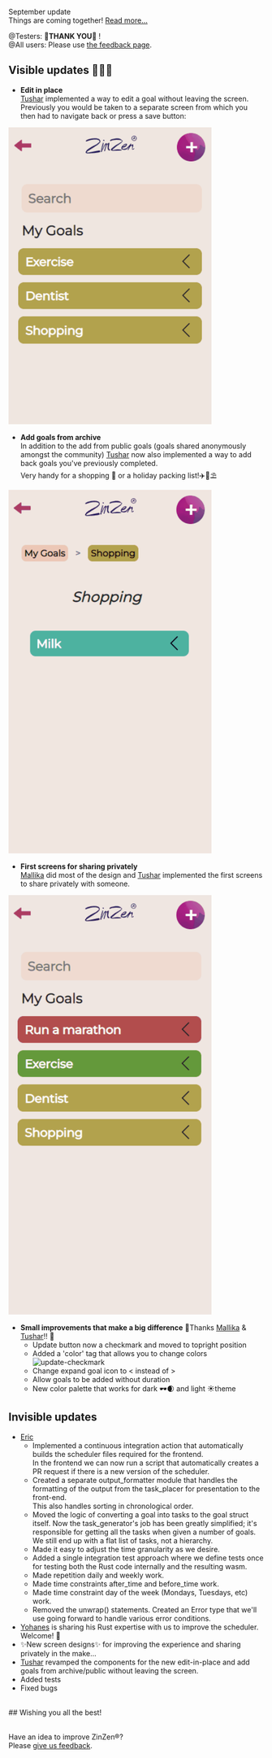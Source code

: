 September update  
Things are coming together!
[Read more...](https://blog.zinzen.me/2022/10/07/App-update.html)   

@Testers: 🙏**THANK YOU**🙏 !  
@All users: Please use [the feedback page](https://zinzen.me/Home/ZinZen/Feedback).

## Visible updates 🎁🎁🎁
- **Edit in place**  
[Tushar](https://github.com/Tushar-4781) implemented a way to edit a goal without leaving the screen.  
Previously you would be taken to a separate screen from which you then had to navigate back or press a save button:  
<img src="/img/edit_in_place.gif" alt="edit-in-place" width="400"/>  

- **Add goals from archive**  
In addition to the add from public goals (goals shared anonymously amongst the community) [Tushar](https://github.com/Tushar-4781) now also implemented a way to add back goals you've previously completed.  
Very handy for a shopping 🛒 or a holiday packing list!✈️🌴⛱️   
<img src="/img/add_goals_from_archive.gif" alt="add-goals-from-archive" width="400"/>  

- **First screens for sharing privately**  
[Mallika](https://github.com/mallikarai05) did most of the design and [Tushar](https://github.com/Tushar-4781) implemented the first screens to share privately with someone.  
<img src="/img/share_private.gif" alt="share-private" width="400"/>  

- **Small improvements that make a big difference**
🙏Thanks [Mallika](https://github.com/mallikarai05) & [Tushar](https://github.com/Tushar-4781)!! 🙏
  - Update button now a checkmark and moved to topright position
  - Added a 'color' tag that allows you to change colors  
    <img src="/img/update_checkmark.gif" alt="update-checkmark" width="400"/>  
  - Change expand goal icon to < instead of >
  - Allow goals to be added without duration
  - New color palette that works for dark 🕶️🌒 and light ☀️theme

## Invisible updates
- [Eric](https://github.com/egithinji) 
  - Implemented a continuous integration action that automatically builds the scheduler files required for the frontend.  
  In the frontend we can now run a script that automatically creates a PR request if there is a new version of the scheduler.
  - Created a separate output_formatter module that handles the formatting of the output from the task_placer for presentation to the front-end.  
  This also handles sorting in chronological order.
  - Moved the logic of converting a goal into tasks to the goal struct itself. Now the task_generator's job has been greatly simplified; it's responsible for getting all the tasks when given a number of goals. We still end up with a flat list of tasks, not a hierarchy.
  - Made it easy to adjust the time granularity as we desire.
  - Added a single integration test approach where we define tests once for testing both the Rust code internally and the resulting wasm.
  - Made repetition daily and weekly work.
  - Made time constraints after_time and before_time work.
  - Made time constraint day of the week (Mondays, Tuesdays, etc) work.
  - Removed the unwrap() statements. Created an Error type that we'll use going forward to handle various error conditions.
- [Yohanes](https://github.com/Y0h4n3s) is sharing his Rust expertise with us to improve the scheduler. Welcome! 👐
- ✨New screen designs✨ for improving the experience and sharing privately in the make...  
- [Tushar](https://github.com/Tushar-4781) revamped the components for the new edit-in-place and add goals from archive/public without leaving the screen.
- Added tests  
- Fixed bugs  
<br />  
## Wishing you all the best!
<br />
<br />

Have an idea to improve ZinZen®?  
Please [give us feedback](https://zinzen.me/Home/ZinZen/Feedback).

